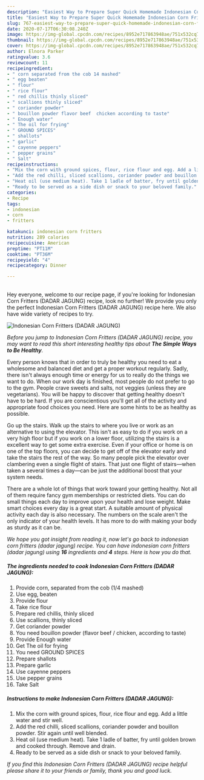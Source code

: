```yaml
---
description: "Easiest Way to Prepare Super Quick Homemade Indonesian Corn Fritters (DADAR JAGUNG)"
title: "Easiest Way to Prepare Super Quick Homemade Indonesian Corn Fritters (DADAR JAGUNG)"
slug: 767-easiest-way-to-prepare-super-quick-homemade-indonesian-corn-fritters-dadar-jagung
date: 2020-07-17T06:30:08.240Z
image: https://img-global.cpcdn.com/recipes/8952e717863948ae/751x532cq70/indonesian-corn-fritters-dadar-jagung-recipe-main-photo.jpg
thumbnail: https://img-global.cpcdn.com/recipes/8952e717863948ae/751x532cq70/indonesian-corn-fritters-dadar-jagung-recipe-main-photo.jpg
cover: https://img-global.cpcdn.com/recipes/8952e717863948ae/751x532cq70/indonesian-corn-fritters-dadar-jagung-recipe-main-photo.jpg
author: Elnora Parker
ratingvalue: 3.6
reviewcount: 11
recipeingredient:
- " corn separated from the cob 14 mashed"
- " egg beaten"
- " flour"
- " rice flour"
- " red chillis thinly sliced"
- " scallions thinly sliced"
- " coriander powder"
- " bouillon powder flavor beef  chicken according to taste"
- " Enough water"
- " The oil for frying"
- " GROUND SPICES"
- " shallots"
- " garlic"
- " cayenne peppers"
- " pepper grains"
- " Salt"
recipeinstructions:
- "Mix the corn with ground spices, flour, rice flour and egg. Add a little water and stir well."
- "Add the red chilli, sliced scallions, coriander powder and bouillon powder. Stir again until well blended."
- "Heat oil (use medium heat). Take 1 ladle of batter, fry until golden brown and cooked through. Remove and drain."
- "Ready to be served as a side dish or snack to your beloved family."
categories:
- Recipe
tags:
- indonesian
- corn
- fritters

katakunci: indonesian corn fritters 
nutrition: 289 calories
recipecuisine: American
preptime: "PT11M"
cooktime: "PT36M"
recipeyield: "4"
recipecategory: Dinner

---
```

<br>
Hey everyone, welcome to our recipe page, if you're looking for Indonesian Corn Fritters (DADAR JAGUNG) recipe, look no further! We provide you only the perfect Indonesian Corn Fritters (DADAR JAGUNG) recipe here. We also have wide variety of recipes to try.
<br>


![Indonesian Corn Fritters (DADAR JAGUNG)](https://img-global.cpcdn.com/recipes/8952e717863948ae/751x532cq70/indonesian-corn-fritters-dadar-jagung-recipe-main-photo.jpg)

<i>Before you jump to Indonesian Corn Fritters (DADAR JAGUNG) recipe, you may want to read this short interesting healthy tips about <strong>The Simple Ways to Be Healthy</strong>.</i>

Every person knows that in order to truly be healthy you need to eat a wholesome and balanced diet and get a proper workout regularly. Sadly, there isn't always enough time or energy for us to really do the things we want to do. When our work day is finished, most people do not prefer to go to the gym. People crave sweets and salts, not veggies (unless they are vegetarians). You will be happy to discover that getting healthy doesn't have to be hard. If you are conscientious you'll get all of the activity and appropriate food choices you need. Here are some hints to be as healthy as possible.

Go up the stairs. Walk up the stairs to where you live or work as an alternative to using the elevator. This isn't as easy to do if you work on a very high floor but if you work on a lower floor, utilizing the stairs is a excellent way to get some extra exercise. Even if your office or home is on one of the top floors, you can decide to get off of the elevator early and take the stairs the rest of the way. So many people pick the elevator over clambering even a single flight of stairs. That just one flight of stairs—when taken a several times a day—can be just the additional boost that your system needs. 

There are a whole lot of things that work toward your getting healthy. Not all of them require fancy gym memberships or restricted diets. You can do small things each day to improve upon your health and lose weight. Make smart choices every day is a great start. A suitable amount of physical activity each day is also necessary. The numbers on the scale aren't the only indicator of your health levels. It has more to do with making your body as sturdy as it can be. 


<i>We hope you got insight from reading it, now let's go back to indonesian corn fritters (dadar jagung) recipe. You can have indonesian corn fritters (dadar jagung) using <strong>16</strong> ingredients and <strong>4</strong> steps. Here is how you do that.
</i>

##### The ingredients needed to cook Indonesian Corn Fritters (DADAR JAGUNG):

1. Provide  corn, separated from the cob (1/4 mashed)
1. Use  egg, beaten
1. Provide  flour
1. Take  rice flour
1. Prepare  red chillis, thinly sliced
1. Use  scallions, thinly sliced
1. Get  coriander powder
1. You need  bouillon powder (flavor beef / chicken, according to taste)
1. Provide  Enough water
1. Get  The oil for frying
1. You need  GROUND SPICES
1. Prepare  shallots
1. Prepare  garlic
1. Use  cayenne peppers
1. Use  pepper grains
1. Take  Salt


##### Instructions to make Indonesian Corn Fritters (DADAR JAGUNG):

1. Mix the corn with ground spices, flour, rice flour and egg. Add a little water and stir well.
1. Add the red chilli, sliced scallions, coriander powder and bouillon powder. Stir again until well blended.
1. Heat oil (use medium heat). Take 1 ladle of batter, fry until golden brown and cooked through. Remove and drain.
1. Ready to be served as a side dish or snack to your beloved family.


<i>If you find this Indonesian Corn Fritters (DADAR JAGUNG) recipe helpful please share it to your friends or family, thank you and good luck.</i>

